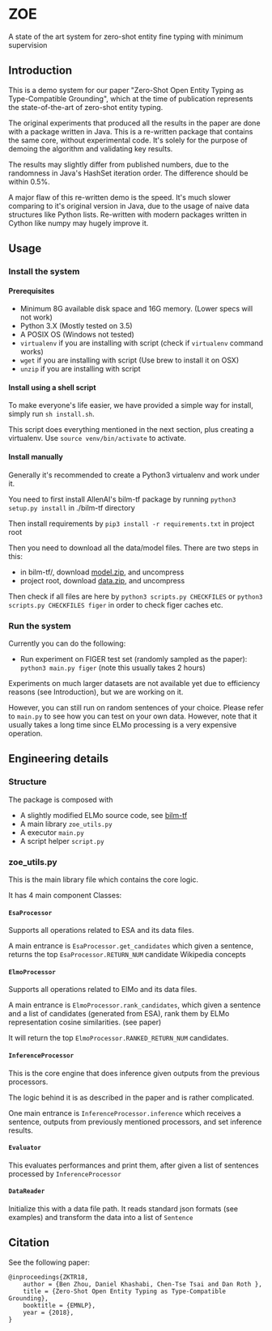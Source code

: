 # ZOE
A state of the art system for zero-shot entity fine typing with minimum supervision

## Introduction

This is a demo system for our paper "Zero-Shot Open Entity Typing as Type-Compatible Grounding",
which at the time of publication represents the state-of-the-art of zero-shot entity typing.

The original experiments that produced all the results in the paper
are done with a package written in Java. This is a re-written package 
that contains the same core, without experimental code. It's solely for
the purpose of demoing the algorithm and validating key results. 

The results may slightly differ from published numbers, due to the randomness in Java's 
HashSet iteration order. The difference should be within 0.5%.

A major flaw of this re-written demo is the speed. It's much slower comparing to it's
original version in Java, due to the usage of naive data structures like Python lists.
Re-written with modern packages written in Cython like numpy may hugely improve it.

## Usage

### Install the system

#### Prerequisites

* Minimum 8G available disk space and 16G memory. (Lower specs will not work)
* Python 3.X (Mostly tested on 3.5)
* A POSIX OS (Windows not tested)
* `virtualenv` if you are installing with script (check if `virtualenv` command works)
* `wget` if you are installing with script (Use brew to install it on OSX)
* `unzip` if you are installing with script

#### Install using a shell script

To make everyone's life easier, we have provided a simple way for install, simply run `sh install.sh`.

This script does everything mentioned in the next section, plus creating a virtualenv. Use `source venv/bin/activate` to activate.

#### Install manually

Generally it's recommended to create a Python3 virtualenv and work under it.

You need to first install AllenAI's bilm-tf package by running `python3 setup.py install` in ./bilm-tf directory

Then install requirements by `pip3 install -r requirements.txt` in project root

Then you need to download all the data/model files. There are two steps in this:
* in bilm-tf/, download [model.zip](http://cogcomp.org/Data/ccgPapersData/xzhou45/zoe/model.zip), and uncompress
* project root, download [data.zip](http://cogcomp.org/Data/ccgPapersData/xzhou45/zoe/data.zip), and uncompress

Then check if all files are here by `python3 scripts.py CHECKFILES` or `python3 scripts.py CHECKFILES figer`
in order to check figer caches etc.

### Run the system

Currently you can do the following:
* Run experiment on FIGER test set (randomly sampled as the paper): `python3 main.py figer` (note this usually takes 2 hours)

Experiments on much larger datasets are not available yet due to efficiency reasons (see Introduction),
 but we are working on it.

However, you can still run on random sentences of your choice.
Please refer to `main.py` to see how you can test on your own data. 
However, note that it usually takes a long time since ELMo processing is a very expensive operation.

## Engineering details

### Structure

The package is composed with 

* A slightly modified ELMo source code, see [bilm-tf](https://github.com/allenai/bilm-tf)
* A main library `zoe_utils.py`
* A executor `main.py`
* A script helper `script.py` 

### zoe_utils.py

This is the main library file which contains the core logic.

It has 4 main component Classes:

#### `EsaProcessor`

Supports all operations related to ESA and its data files. 

A main entrance is `EsaProcessor.get_candidates` which given a sentence, returns 
the top `EsaProcessor.RETURN_NUM` candidate Wikipedia concepts

#### `ElmoProcessor`

Supports all operations related to ElMo and its data files.

A main entrance is `ElmoProcessor.rank_candidates`, which given a sentence and a list 
of candidates (generated from ESA), rank them by ELMo representation cosine similarities. (see paper)

It will return the top `ElmoProcessor.RANKED_RETURN_NUM` candidates.

#### `InferenceProcessor`

This is the core engine that does inference given outputs from the previous processors.

The logic behind it is as described in the paper and is rather complicated. 

One main entrance is `InferenceProcessor.inference` which receives a sentence, outputs from 
previously mentioned processors, and set inference results.

#### `Evaluator`

This evaluates performances and print them, after given a list of sentences processed by
`InferenceProcessor`

#### `DataReader`

Initialize this with a data file path. It reads standard json formats (see examples)
and transform the data into a list of `Sentence`

## Citation
See the following paper: 
```
@inproceedings{ZKTR18,
    author = {Ben Zhou, Daniel Khashabi, Chen-Tse Tsai and Dan Roth },
    title = {Zero-Shot Open Entity Typing as Type-Compatible Grounding},
    booktitle = {EMNLP},
    year = {2018},
}
```
